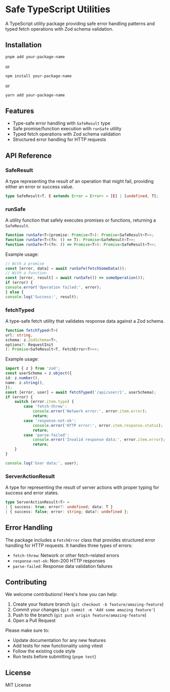 # Safe TypeScript Utilities

A TypeScript utility package providing safe error handling patterns and typed fetch operations with Zod schema validation.

## Installation

```bash
pnpm add your-package-name
```
or
```bash
npm install your-package-name
```
or
```bash
yarn add your-package-name
```


## Features

- Type-safe error handling with `SafeResult` type
- Safe promise/function execution with `runSafe` utility
- Typed fetch operations with Zod schema validation
- Structured error handling for HTTP requests

## API Reference

### SafeResult

A type representing the result of an operation that might fail, providing either an error or success value.

```typescript
type SafeResult<T, E extends Error = Error> = [E] | [undefined, T];
```


### runSafe

A utility function that safely executes promises or functions, returning a `SafeResult`.

```typescript
function runSafe<T>(promise: Promise<T>): Promise<SafeResult<T>>;
function runSafe<T>(fn: () => T): Promise<SafeResult<T>>;
function runSafe<T>(fn: () => Promise<T>): Promise<SafeResult<T>>;
```

Example usage:

```typescript
// With a promise
const [error, data] = await runSafe(fetchSomeData());
// With a function
const [error, result] = await runSafe(() => someOperation());
if (error) {
console.error('Operation failed:', error);
} else {
console.log('Success:', result);
```

### fetchTyped

A type-safe fetch utility that validates response data against a Zod schema.

```typescript
function fetchTyped<T>(
url: string,
schema: z.ZodSchema<T>,
options?: RequestInit
): Promise<SafeResult<T, FetchError<T>>>;
```


Example usage:

```typescript
import { z } from 'zod';
const userSchema = z.object({
id: z.number(),
name: z.string(),
});
const [error, user] = await fetchTyped('/api/user/1', userSchema);
if (error) {
	switch (error.item.type) {
		case 'fetch-threw':
			console.error('Network error:', error.item.error);
			return;
		case 'response-not-ok':
			console.error('HTTP error:', error.item.response.status);
			return;
		case 'parse-failed':
			console.error('Invalid response data:', error.item.error);
			return;
	}
}

console.log('User data:', user);
```


### ServerActionResult

A type for representing the result of server actions with proper typing for success and error states.

```typescript
type ServerActionResult<T> =
| { success: true; error?: undefined; data: T }
| { success: false; error: string; data?: undefined };
```


## Error Handling

The package includes a `FetchError` class that provides structured error handling for HTTP requests. It handles three types of errors:

- `fetch-threw`: Network or other fetch-related errors
- `response-not-ok`: Non-200 HTTP responses
- `parse-failed`: Response data validation failures

## Contributing

We welcome contributions! Here's how you can help:

1. Create your feature branch (`git checkout -b feature/amazing-feature`)
2. Commit your changes (`git commit -m 'Add some amazing feature'`)
3. Push to the branch (`git push origin feature/amazing-feature`)
4. Open a Pull Request

Please make sure to:
- Update documentation for any new features
- Add tests for new functionality using vitest
- Follow the existing code style
- Run tests before submitting (`pnpm test`)

## License

MIT License